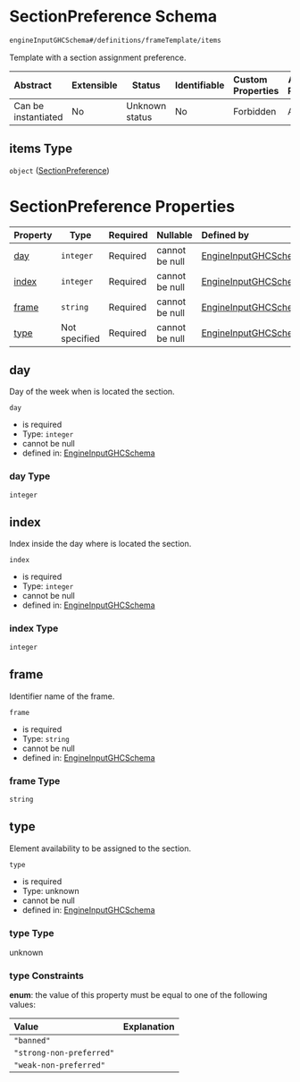 # SectionPreference Schema

```txt
engineInputGHCSchema#/definitions/frameTemplate/items
```

Template with a section assignment preference.


| Abstract            | Extensible | Status         | Identifiable | Custom Properties | Additional Properties | Access Restrictions | Defined In                                                         |
| :------------------ | ---------- | -------------- | ------------ | :---------------- | --------------------- | ------------------- | ------------------------------------------------------------------ |
| Can be instantiated | No         | Unknown status | No           | Forbidden         | Allowed               | none                | [ghc.schema.json\*](../out/ghc.schema.json "open original schema") |

## items Type

`object` ([SectionPreference](ghc-definitions-frametemplate-sectionpreference.md))

# SectionPreference Properties

| Property        | Type          | Required | Nullable       | Defined by                                                                                                                                                           |
| :-------------- | ------------- | -------- | -------------- | :------------------------------------------------------------------------------------------------------------------------------------------------------------------- |
| [day](#day)     | `integer`     | Required | cannot be null | [EngineInputGHCSchema](ghc-definitions-frametemplate-sectionpreference-properties-day.md "engineInputGHCSchema#/definitions/frameTemplate/items/properties/day")     |
| [index](#index) | `integer`     | Required | cannot be null | [EngineInputGHCSchema](ghc-definitions-frametemplate-sectionpreference-properties-index.md "engineInputGHCSchema#/definitions/frameTemplate/items/properties/index") |
| [frame](#frame) | `string`      | Required | cannot be null | [EngineInputGHCSchema](ghc-definitions-frametemplate-sectionpreference-properties-frame.md "engineInputGHCSchema#/definitions/frameTemplate/items/properties/frame") |
| [type](#type)   | Not specified | Required | cannot be null | [EngineInputGHCSchema](ghc-definitions-frametemplate-sectionpreference-properties-type.md "engineInputGHCSchema#/definitions/frameTemplate/items/properties/type")   |

## day

Day of the week when is located the section.


`day`

-   is required
-   Type: `integer`
-   cannot be null
-   defined in: [EngineInputGHCSchema](ghc-definitions-frametemplate-sectionpreference-properties-day.md "engineInputGHCSchema#/definitions/frameTemplate/items/properties/day")

### day Type

`integer`

## index

Index inside the day where is located the section.


`index`

-   is required
-   Type: `integer`
-   cannot be null
-   defined in: [EngineInputGHCSchema](ghc-definitions-frametemplate-sectionpreference-properties-index.md "engineInputGHCSchema#/definitions/frameTemplate/items/properties/index")

### index Type

`integer`

## frame

Identifier name of the frame.


`frame`

-   is required
-   Type: `string`
-   cannot be null
-   defined in: [EngineInputGHCSchema](ghc-definitions-frametemplate-sectionpreference-properties-frame.md "engineInputGHCSchema#/definitions/frameTemplate/items/properties/frame")

### frame Type

`string`

## type

Element availability to be assigned to the section.


`type`

-   is required
-   Type: unknown
-   cannot be null
-   defined in: [EngineInputGHCSchema](ghc-definitions-frametemplate-sectionpreference-properties-type.md "engineInputGHCSchema#/definitions/frameTemplate/items/properties/type")

### type Type

unknown

### type Constraints

**enum**: the value of this property must be equal to one of the following values:

| Value                    | Explanation |
| :----------------------- | ----------- |
| `"banned"`               |             |
| `"strong-non-preferred"` |             |
| `"weak-non-preferred"`   |             |
